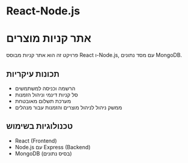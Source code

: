 # React-Node.js

# אתר קניות מוצרים

פרויקט זה הוא אתר קניות מבוסס React ו-Node.js, עם מסד נתונים MongoDB.

## תכונות עיקריות

- הרשמה וכניסה למשתמשים  
- סל קניות דינמי וניהול הזמנות  
- מערכת תשלום מאובטחת  
- ממשק ניהול לניהול מוצרים והזמנות עבור מנהלים  

## טכנולוגיות בשימוש

- React (Frontend)  
- Node.js עם Express (Backend)  
- MongoDB (בסיס נתונים)  
